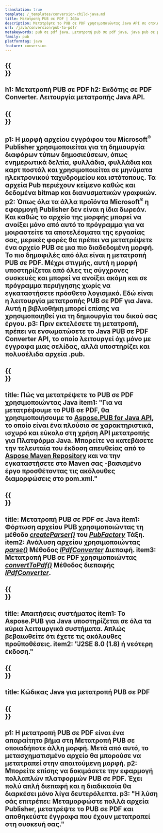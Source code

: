 ```yaml
---
translation: true
template: /_templates/conversion-child-java.md
title: Μετατροπή PUB σε PDF | Ιάβα
description: Μετατρέψτε το PUB σε PDF χρησιμοποιώντας Java API σε οποιαδήποτε πλατφόρμα. Λειτουργία μετατροπής εκδότη που είναι εύκολο να ενσωματωθεί στη δική σας λύση.
url: /java/conversion/pub-to-pdf/
metakeywords: pub σε pdf java, μετατροπή pub σε pdf java, java pub σε pdf, εκδότης σε pdf java
family: pub
platformtag: java
feature: conversion
---
```


{{<section banner>}}
---
h1: Μετατροπή PUB σε PDF
h2: Εκδότης σε PDF Converter. Λειτουργία μετατροπής Java API.
---

{{<section overview>}}
---
p1: Η μορφή αρχείου εγγράφου του Microsoft<sup>®</sup> Publisher χρησιμοποιείται για τη δημιουργία διαφόρων τύπων δημοσιεύσεων, όπως ενημερωτικά δελτία, φυλλάδια, φυλλάδια και καρτ ποστάλ και χρησιμοποιείται σε μηνύματα ηλεκτρονικού ταχυδρομείου και ιστότοπους. Τα αρχεία Pub περιέχουν κείμενο καθώς και δεδομένα bitmap και διανυσματικών γραφικών.
p2: Όπως όλα τα άλλα προϊόντα Microsoft<sup>®</sup> η εφαρμογή Publisher δεν είναι η ίδια δωρεάν. Και καθώς το αρχείο της μορφής μπορεί να ανοίξει μόνο από αυτό το πρόγραμμα για να μοιραστείτε τα αποτελέσματα της εργασίας σας, μερικές φορές θα πρέπει να μετατρέψετε ένα αρχείο PUB σε μια πιο διαδεδομένη μορφή. Το πιο δημοφιλές από όλα είναι η μετατροπή PUB σε PDF. Μέχρι στιγμής, αυτή η μορφή υποστηρίζεται από όλες τις σύγχρονες συσκευές και μπορεί να ανοίξει ακόμη και σε πρόγραμμα περιήγησης χωρίς να εγκαταστήσετε πρόσθετο λογισμικό. Εδώ είναι η λειτουργία μετατροπής PUB σε PDF για Java. Αυτή η βιβλιοθήκη μπορεί επίσης να χρησιμοποιηθεί για τη δημιουργία του δικού σας έργου.
p3: Πριν εκτελέσετε τη μετατροπή, πρέπει να ενσωματώσετε το Java PUB σε PDF Converter API, το οποίο λειτουργεί όχι μόνο με έγγραφα μιας σελίδας, αλλά υποστηρίζει και πολυσέλιδα αρχεία .pub.
---

{{<section widget>}}
---
title: Πώς να μετατρέψετε το PUB σε PDF χρησιμοποιώντας Java
item1: "Για να μετατρέψουμε το PUB σε PDF, θα χρησιμοποιήσουμε το [Aspose.PUB for Java API](https://products.aspose.com/pub/java/), το οποίο είναι ένα πλούσιο σε χαρακτηριστικά, ισχυρό και εύκολο στη χρήση API μετατροπής για Πλατφόρμα Java. Μπορείτε να κατεβάσετε την τελευταία του έκδοση απευθείας από το [Aspose Maven Repository](https://repository.aspose.com/pub/) και να την εγκαταστήσετε στο Maven σας -βασισμένο έργο προσθέτοντας τις ακόλουθες διαμορφώσεις στο pom.xml."
---

{{<section feature1>}}
---
title: Μετατροπή PUB σε PDF σε Java
item1: Φόρτωση αρχείου PUB χρησιμοποιώντας τη μέθοδο [*createParser()*](https://reference.aspose.com/pub/java/com.aspose.pub/PubFactory#createParser-java.lang.String-) του [*PubFactory*](https://reference.aspose.com/pub/java/com.aspose.pub/PubFactory) Τάξη.
item2: Ανάλυση αρχείου χρησιμοποιώντας [*parse()*](https://reference.aspose.com/pub/java/com.aspose.pub/IPubParser#parse--) Μέθοδος [*IPdfConverter*](https://reference.aspose.com/pub/java/com.aspose.pub/IPubParser) Διεπαφή.
item3: Μετατροπή PUB σε PDF χρησιμοποιώντας [*convertToPdf()*](https://reference.aspose.com/pub/java/com.aspose.pub/IPdfConverter#convertToPdf-com.aspose.pub.Document-java.lang.String-) Μέθοδος διεπαφής [*IPdfConverter*](https://reference.aspose.com/pub/java/com.aspose.pub/IPdfConverter).
---

{{<section feature2>}}
---
title: Απαιτήσεις συστήματος
item1: Το Aspose.PUB για Java υποστηρίζεται σε όλα τα κύρια λειτουργικά συστήματα. Απλώς βεβαιωθείτε ότι έχετε τις ακόλουθες προϋποθέσεις.
item2: "J2SE 8.0 (1.8) ή νεότερη έκδοση."
---

{{<section codeexample>}}
---
title: Κώδικας Java για μετατροπή PUB σε PDF
---

{{<section summary>}}
---
p1: Η μετατροπή PUB σε PDF είναι ένα απαραίτητο βήμα στη Μετατροπή PUB σε οποιαδήποτε άλλη μορφή. Μετά από αυτό, το μετασχηματισμένο αρχείο θα μπορούσε να μετατραπεί στην απαιτούμενη μορφή.
p2: Μπορείτε επίσης να δοκιμάσετε την εφαρμογή πολλαπλών πλατφορμών PUB σε PDF. Έχει πολύ απλή διεπαφή και η διαδικασία θα διαρκέσει μόνο λίγα δευτερόλεπτα.
p3: "Η λύση σάς επιτρέπει: Μεταμορφώστε πολλά αρχεία Publisher, μετατρέψτε το PUB σε PDF και αποθηκεύστε έγγραφα που έχουν μετατραπεί στη συσκευή σας."
---